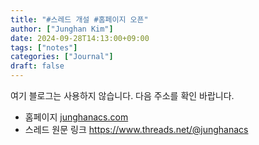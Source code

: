 ```yaml
---
title: "#스레드 개설 #홈페이지 오픈"
author: ["Junghan Kim"]
date: 2024-09-28T14:13:00+09:00
tags: ["notes"]
categories: ["Journal"]
draft: false
---
```


여기 블로그는 사용하지 않습니다. 다음 주소를 확인 바랍니다.

- 홈페이지 [junghanacs.com](https://wwww.junghanacs.com) 
- 스레드 원문 링크 <https://www.threads.net/@junghanacs>

